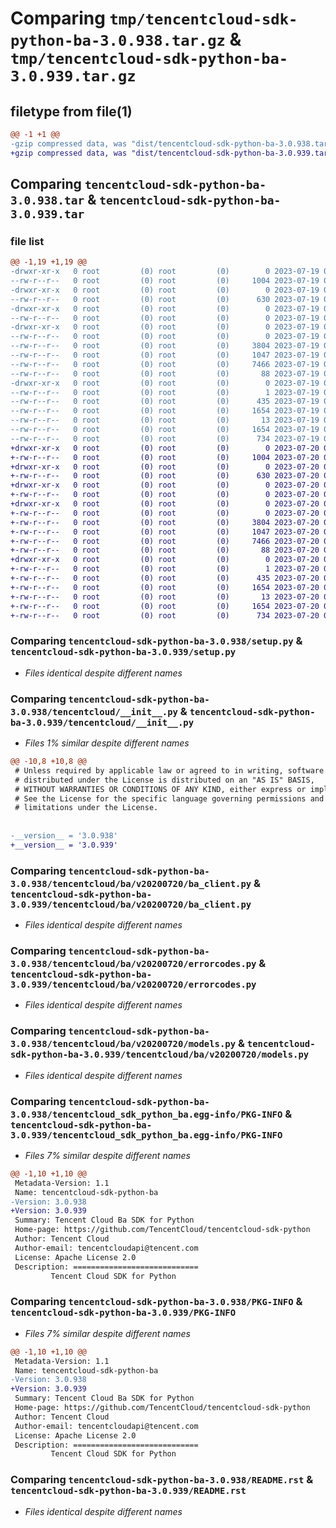 # Comparing `tmp/tencentcloud-sdk-python-ba-3.0.938.tar.gz` & `tmp/tencentcloud-sdk-python-ba-3.0.939.tar.gz`

## filetype from file(1)

```diff
@@ -1 +1 @@
-gzip compressed data, was "dist/tencentcloud-sdk-python-ba-3.0.938.tar", last modified: Wed Jul 19 00:21:31 2023, max compression
+gzip compressed data, was "dist/tencentcloud-sdk-python-ba-3.0.939.tar", last modified: Thu Jul 20 00:17:48 2023, max compression
```

## Comparing `tencentcloud-sdk-python-ba-3.0.938.tar` & `tencentcloud-sdk-python-ba-3.0.939.tar`

### file list

```diff
@@ -1,19 +1,19 @@
-drwxr-xr-x   0 root         (0) root         (0)        0 2023-07-19 00:21:31.000000 tencentcloud-sdk-python-ba-3.0.938/
--rw-r--r--   0 root         (0) root         (0)     1004 2023-07-19 00:21:31.000000 tencentcloud-sdk-python-ba-3.0.938/setup.py
-drwxr-xr-x   0 root         (0) root         (0)        0 2023-07-19 00:21:31.000000 tencentcloud-sdk-python-ba-3.0.938/tencentcloud/
--rw-r--r--   0 root         (0) root         (0)      630 2023-07-19 00:21:31.000000 tencentcloud-sdk-python-ba-3.0.938/tencentcloud/__init__.py
-drwxr-xr-x   0 root         (0) root         (0)        0 2023-07-19 00:21:31.000000 tencentcloud-sdk-python-ba-3.0.938/tencentcloud/ba/
--rw-r--r--   0 root         (0) root         (0)        0 2023-07-19 00:21:31.000000 tencentcloud-sdk-python-ba-3.0.938/tencentcloud/ba/__init__.py
-drwxr-xr-x   0 root         (0) root         (0)        0 2023-07-19 00:21:31.000000 tencentcloud-sdk-python-ba-3.0.938/tencentcloud/ba/v20200720/
--rw-r--r--   0 root         (0) root         (0)        0 2023-07-19 00:21:31.000000 tencentcloud-sdk-python-ba-3.0.938/tencentcloud/ba/v20200720/__init__.py
--rw-r--r--   0 root         (0) root         (0)     3804 2023-07-19 00:21:31.000000 tencentcloud-sdk-python-ba-3.0.938/tencentcloud/ba/v20200720/ba_client.py
--rw-r--r--   0 root         (0) root         (0)     1047 2023-07-19 00:21:31.000000 tencentcloud-sdk-python-ba-3.0.938/tencentcloud/ba/v20200720/errorcodes.py
--rw-r--r--   0 root         (0) root         (0)     7466 2023-07-19 00:21:31.000000 tencentcloud-sdk-python-ba-3.0.938/tencentcloud/ba/v20200720/models.py
--rw-r--r--   0 root         (0) root         (0)       88 2023-07-19 00:21:31.000000 tencentcloud-sdk-python-ba-3.0.938/setup.cfg
-drwxr-xr-x   0 root         (0) root         (0)        0 2023-07-19 00:21:31.000000 tencentcloud-sdk-python-ba-3.0.938/tencentcloud_sdk_python_ba.egg-info/
--rw-r--r--   0 root         (0) root         (0)        1 2023-07-19 00:21:31.000000 tencentcloud-sdk-python-ba-3.0.938/tencentcloud_sdk_python_ba.egg-info/dependency_links.txt
--rw-r--r--   0 root         (0) root         (0)      435 2023-07-19 00:21:31.000000 tencentcloud-sdk-python-ba-3.0.938/tencentcloud_sdk_python_ba.egg-info/SOURCES.txt
--rw-r--r--   0 root         (0) root         (0)     1654 2023-07-19 00:21:31.000000 tencentcloud-sdk-python-ba-3.0.938/tencentcloud_sdk_python_ba.egg-info/PKG-INFO
--rw-r--r--   0 root         (0) root         (0)       13 2023-07-19 00:21:31.000000 tencentcloud-sdk-python-ba-3.0.938/tencentcloud_sdk_python_ba.egg-info/top_level.txt
--rw-r--r--   0 root         (0) root         (0)     1654 2023-07-19 00:21:31.000000 tencentcloud-sdk-python-ba-3.0.938/PKG-INFO
--rw-r--r--   0 root         (0) root         (0)      734 2023-07-19 00:21:31.000000 tencentcloud-sdk-python-ba-3.0.938/README.rst
+drwxr-xr-x   0 root         (0) root         (0)        0 2023-07-20 00:17:48.000000 tencentcloud-sdk-python-ba-3.0.939/
+-rw-r--r--   0 root         (0) root         (0)     1004 2023-07-20 00:17:48.000000 tencentcloud-sdk-python-ba-3.0.939/setup.py
+drwxr-xr-x   0 root         (0) root         (0)        0 2023-07-20 00:17:48.000000 tencentcloud-sdk-python-ba-3.0.939/tencentcloud/
+-rw-r--r--   0 root         (0) root         (0)      630 2023-07-20 00:17:48.000000 tencentcloud-sdk-python-ba-3.0.939/tencentcloud/__init__.py
+drwxr-xr-x   0 root         (0) root         (0)        0 2023-07-20 00:17:48.000000 tencentcloud-sdk-python-ba-3.0.939/tencentcloud/ba/
+-rw-r--r--   0 root         (0) root         (0)        0 2023-07-20 00:17:48.000000 tencentcloud-sdk-python-ba-3.0.939/tencentcloud/ba/__init__.py
+drwxr-xr-x   0 root         (0) root         (0)        0 2023-07-20 00:17:48.000000 tencentcloud-sdk-python-ba-3.0.939/tencentcloud/ba/v20200720/
+-rw-r--r--   0 root         (0) root         (0)        0 2023-07-20 00:17:48.000000 tencentcloud-sdk-python-ba-3.0.939/tencentcloud/ba/v20200720/__init__.py
+-rw-r--r--   0 root         (0) root         (0)     3804 2023-07-20 00:17:48.000000 tencentcloud-sdk-python-ba-3.0.939/tencentcloud/ba/v20200720/ba_client.py
+-rw-r--r--   0 root         (0) root         (0)     1047 2023-07-20 00:17:48.000000 tencentcloud-sdk-python-ba-3.0.939/tencentcloud/ba/v20200720/errorcodes.py
+-rw-r--r--   0 root         (0) root         (0)     7466 2023-07-20 00:17:48.000000 tencentcloud-sdk-python-ba-3.0.939/tencentcloud/ba/v20200720/models.py
+-rw-r--r--   0 root         (0) root         (0)       88 2023-07-20 00:17:48.000000 tencentcloud-sdk-python-ba-3.0.939/setup.cfg
+drwxr-xr-x   0 root         (0) root         (0)        0 2023-07-20 00:17:48.000000 tencentcloud-sdk-python-ba-3.0.939/tencentcloud_sdk_python_ba.egg-info/
+-rw-r--r--   0 root         (0) root         (0)        1 2023-07-20 00:17:48.000000 tencentcloud-sdk-python-ba-3.0.939/tencentcloud_sdk_python_ba.egg-info/dependency_links.txt
+-rw-r--r--   0 root         (0) root         (0)      435 2023-07-20 00:17:48.000000 tencentcloud-sdk-python-ba-3.0.939/tencentcloud_sdk_python_ba.egg-info/SOURCES.txt
+-rw-r--r--   0 root         (0) root         (0)     1654 2023-07-20 00:17:48.000000 tencentcloud-sdk-python-ba-3.0.939/tencentcloud_sdk_python_ba.egg-info/PKG-INFO
+-rw-r--r--   0 root         (0) root         (0)       13 2023-07-20 00:17:48.000000 tencentcloud-sdk-python-ba-3.0.939/tencentcloud_sdk_python_ba.egg-info/top_level.txt
+-rw-r--r--   0 root         (0) root         (0)     1654 2023-07-20 00:17:48.000000 tencentcloud-sdk-python-ba-3.0.939/PKG-INFO
+-rw-r--r--   0 root         (0) root         (0)      734 2023-07-20 00:17:48.000000 tencentcloud-sdk-python-ba-3.0.939/README.rst
```

### Comparing `tencentcloud-sdk-python-ba-3.0.938/setup.py` & `tencentcloud-sdk-python-ba-3.0.939/setup.py`

 * *Files identical despite different names*

### Comparing `tencentcloud-sdk-python-ba-3.0.938/tencentcloud/__init__.py` & `tencentcloud-sdk-python-ba-3.0.939/tencentcloud/__init__.py`

 * *Files 1% similar despite different names*

```diff
@@ -10,8 +10,8 @@
 # Unless required by applicable law or agreed to in writing, software
 # distributed under the License is distributed on an "AS IS" BASIS,
 # WITHOUT WARRANTIES OR CONDITIONS OF ANY KIND, either express or implied.
 # See the License for the specific language governing permissions and
 # limitations under the License.
 
 
-__version__ = '3.0.938'
+__version__ = '3.0.939'
```

### Comparing `tencentcloud-sdk-python-ba-3.0.938/tencentcloud/ba/v20200720/ba_client.py` & `tencentcloud-sdk-python-ba-3.0.939/tencentcloud/ba/v20200720/ba_client.py`

 * *Files identical despite different names*

### Comparing `tencentcloud-sdk-python-ba-3.0.938/tencentcloud/ba/v20200720/errorcodes.py` & `tencentcloud-sdk-python-ba-3.0.939/tencentcloud/ba/v20200720/errorcodes.py`

 * *Files identical despite different names*

### Comparing `tencentcloud-sdk-python-ba-3.0.938/tencentcloud/ba/v20200720/models.py` & `tencentcloud-sdk-python-ba-3.0.939/tencentcloud/ba/v20200720/models.py`

 * *Files identical despite different names*

### Comparing `tencentcloud-sdk-python-ba-3.0.938/tencentcloud_sdk_python_ba.egg-info/PKG-INFO` & `tencentcloud-sdk-python-ba-3.0.939/tencentcloud_sdk_python_ba.egg-info/PKG-INFO`

 * *Files 7% similar despite different names*

```diff
@@ -1,10 +1,10 @@
 Metadata-Version: 1.1
 Name: tencentcloud-sdk-python-ba
-Version: 3.0.938
+Version: 3.0.939
 Summary: Tencent Cloud Ba SDK for Python
 Home-page: https://github.com/TencentCloud/tencentcloud-sdk-python
 Author: Tencent Cloud
 Author-email: tencentcloudapi@tencent.com
 License: Apache License 2.0
 Description: ============================
         Tencent Cloud SDK for Python
```

### Comparing `tencentcloud-sdk-python-ba-3.0.938/PKG-INFO` & `tencentcloud-sdk-python-ba-3.0.939/PKG-INFO`

 * *Files 7% similar despite different names*

```diff
@@ -1,10 +1,10 @@
 Metadata-Version: 1.1
 Name: tencentcloud-sdk-python-ba
-Version: 3.0.938
+Version: 3.0.939
 Summary: Tencent Cloud Ba SDK for Python
 Home-page: https://github.com/TencentCloud/tencentcloud-sdk-python
 Author: Tencent Cloud
 Author-email: tencentcloudapi@tencent.com
 License: Apache License 2.0
 Description: ============================
         Tencent Cloud SDK for Python
```

### Comparing `tencentcloud-sdk-python-ba-3.0.938/README.rst` & `tencentcloud-sdk-python-ba-3.0.939/README.rst`

 * *Files identical despite different names*

